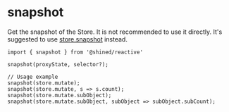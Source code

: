 # snapshot

Get the snapshot of the Store. It is not recommended to use it directly. It's suggested to use [store.snapshot](/reference/basic/create#store-snapshot) instead.

```tsx
import { snapshot } from '@shined/reactive'

snapshot(proxyState, selector?);

// Usage example
snapshot(store.mutate);
snapshot(store.mutate, s => s.count);
snapshot(store.mutate.subObject);
snapshot(store.mutate.subObject, subObject => subObject.subCount);
```
